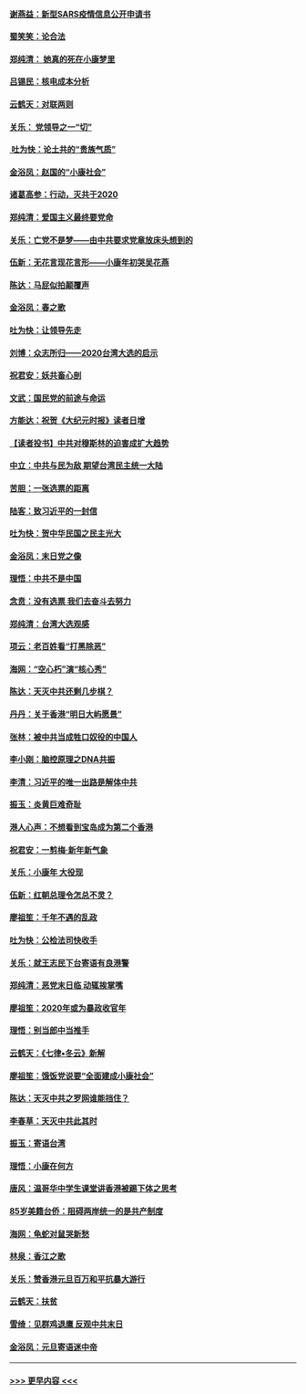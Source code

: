 #### [谢燕益：新型SARS疫情信息公开申请书](../pages/nsc993/n11808840.md?t=01220633) 
#### [蜀笑笑：论合法](../pages/nsc993/n11808064.md?t=01220633) 
#### [郑纯清： 她真的死在小康梦里](../pages/nsc993/n11806623.md?t=01220633) 
#### [吕锡民：核电成本分析](../pages/nsc993/n11806284.md?t=01220633) 
#### [云鹤天：对联两则](../pages/nsc993/n11805957.md?t=01220633) 
#### [关乐： 党领导之一“切”](../pages/nsc993/n11804505.md?t=01220633) 
#### [ 吐为快：论土共的“贵族气质”](../pages/nsc993/n11804490.md?t=01220633) 
#### [金浴凤：赵国的“小康社会”](../pages/nsc993/n11804452.md?t=01220633) 
#### [诸葛高参：行动，灭共于2020](../pages/nsc993/n11804120.md?t=01220633) 
#### [郑纯清：爱国主义最终要党命](../pages/nsc993/n11802197.md?t=01220633) 
#### [关乐：亡党不是梦——由中共要求党章放床头想到的](../pages/nsc993/n11802156.md?t=01220633) 
#### [伍新：无花言现花言形——小康年初哭吴花燕](../pages/nsc993/n11800044.md?t=01220633) 
#### [陈达：马屁似拍颠覆声](../pages/nsc993/n11800010.md?t=01220633) 
#### [金浴凤：春之歌](../pages/nsc993/n11797687.md?t=01220633) 
#### [吐为快：让领导先走](../pages/nsc993/n11797512.md?t=01220633) 
#### [刘博：众志所归——2020台湾大选的启示](../pages/nsc993/n11796878.md?t=01220633) 
#### [祝君安：妖共畜心剖](../pages/nsc993/n11794273.md?t=01220633) 
#### [文武：国民党的前途与命运](../pages/nsc993/n11794198.md?t=01220633) 
#### [方能达：祝贺《大纪元时报》读者日增](../pages/nsc993/n11793807.md?t=01220633) 
#### [【读者投书】中共对穆斯林的迫害成扩大趋势](../pages/nsc993/n11791371.md?t=01220633) 
#### [中立：中共与民为敌 期望台湾民主统一大陆](../pages/nsc993/n11790392.md?t=01220633) 
#### [苦胆：一张选票的距离](../pages/nsc993/n11788914.md?t=01220633) 
#### [陆客：致习近平的一封信](../pages/nsc993/n11788867.md?t=01220633) 
#### [吐为快：贺中华民国之民主光大](../pages/nsc993/n11788618.md?t=01220633) 
#### [金浴凤：末日党之像](../pages/nsc993/n11787475.md?t=01220633) 
#### [理悟：中共不是中国](../pages/nsc993/n11787463.md?t=01220633) 
#### [念贲：没有选票  我们去奋斗去努力](../pages/nsc993/n11787398.md?t=01220633) 
#### [郑纯清：台湾大选观感](../pages/nsc993/n11786210.md?t=01220633) 
#### [项云：老百姓看“打黑除恶”](../pages/nsc993/n11785398.md?t=01220633) 
#### [海网：“空心朽”演“核心秀”](../pages/nsc993/n11783874.md?t=01220633) 
#### [陈达：天灭中共还剩几步棋？](../pages/nsc993/n11783719.md?t=01220633) 
#### [丹丹：关于香港“明日大屿愿景”](../pages/nsc993/n11783273.md?t=01220633) 
#### [张林：被中共当成牲口奴役的中国人](../pages/nsc993/n11782397.md?t=01220633) 
#### [李小刚：脑控原理之DNA共振](../pages/nsc993/n11780962.md?t=01220633) 
#### [李清：习近平的唯一出路是解体中共](../pages/nsc993/n11780866.md?t=01220633) 
#### [振玉：炎黄巨难奇耻](../pages/nsc993/n11779632.md?t=01220633) 
#### [港人心声：不想看到宝岛成为第二个香港](../pages/nsc993/n11778817.md?t=01220633) 
#### [祝君安：一剪梅‧新年新气象](../pages/nsc993/n11776340.md?t=01220633) 
#### [关乐：小康年 大役现](../pages/nsc993/n11774213.md?t=01220633) 
#### [伍新：红朝总理令怎总不灵？](../pages/nsc993/n11770813.md?t=01220633) 
#### [廖祖笙：千年不遇的乱政](../pages/nsc993/n11770373.md?t=01220633) 
#### [吐为快：公检法司快收手](../pages/nsc993/n11770359.md?t=01220633) 
#### [关乐：就王志民下台寄语有良港警](../pages/nsc993/n11769903.md?t=01220633) 
#### [郑纯清：恶党末日临 动辄挨掌嘴](../pages/nsc993/n11769356.md?t=01220633) 
#### [廖祖笙：2020年或为暴政收官年](../pages/nsc993/n11768216.md?t=01220633) 
#### [理悟：别当郎中当推手](../pages/nsc993/n11768243.md?t=01220633) 
#### [云鹤天：《七律▪冬云》新解](../pages/nsc993/n11768204.md?t=01220633) 
#### [廖祖笙：饿饭党说要“全面建成小康社会”](../pages/nsc993/n11767482.md?t=01220633) 
#### [陈达：天灭中共之罗网谁能挡住？](../pages/nsc993/n11767465.md?t=01220633) 
#### [李春草：天灭中共此其时](../pages/nsc993/n11767452.md?t=01220633) 
#### [振玉：寄语台湾](../pages/nsc993/n11767432.md?t=01220633) 
#### [理悟：小康在何方](../pages/nsc993/n11767394.md?t=01220633) 
#### [唐风：温哥华中学生课堂讲香港被踢下体之思考](../pages/nsc993/n11766848.md?t=01220633) 
#### [85岁美籍台侨：阻碍两岸统一的是共产制度](../pages/nsc993/n11765043.md?t=01220633) 
#### [海网：龟蛇对鼠哭新愁](../pages/nsc993/n11764895.md?t=01220633) 
#### [林泉：香江之歌](../pages/nsc993/n11764415.md?t=01220633) 
#### [关乐：赞香港元旦百万和平抗暴大游行](../pages/nsc993/n11764382.md?t=01220633) 
#### [云鹤天：扶贫](../pages/nsc993/n11764245.md?t=01220633) 
#### [雪绮：见群鸡退鹰  反观中共末日](../pages/nsc993/n11762112.md?t=01220633) 
#### [金浴凤：元旦寄语迷中帝](../pages/nsc993/n11761788.md?t=01220633) 

----
#### [ >>> 更早内容 <<< ](../indexes/nsc993-earlier.md)
